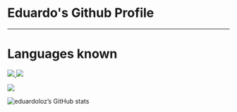 # Eduardo's Github Profile

---

# Languages known

<p align="left">
  <!-- GitHub Score (Assuming a general contributions widget) -->
  <a href="https://github.com/anuraghazra/github-readme-stats">
    <img src="https://github-readme-stats.vercel.app/api?username=eduardoloz&show_icons=true&theme=dracula"/>
  </a>
  <!-- GitHub Streak -->
  <a href="https://github.com/DenverCoder1/github-readme-streak-stats">
    <img src="https://github-readme-streak-stats.herokuapp.com/?user=eduardoloz&theme=dracula"/>
  </a>

</p>

<!-- Most Used Languages -->
<a href="https://github.com/anuraghazra/github-readme-stats">
  <img align="center" src="https://github-readme-stats.vercel.app/api/top-langs/?username=eduardoloz&layout=compact"/>
</a>



![eduardoloz’s GitHub stats](https://github-readme-stats.vercel.app/api?username=eduardoloz&show_icons=true&theme=dracula)

[](https://img.shields.io/badge/Python-blue)
